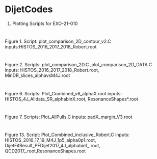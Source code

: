 # DijetCodes
1) Plotting Scripts for EXO-21-010 
#
Figure 1.
Script: plot_comparison_2D_contour_v2.C 
inputs:HISTOS_2016_2017_2018_Robert.root
#
Figure 2.
Scripts: plot_comparison_2D.C ,plot_comparison_2D_DATA.C
inputs: HISTOS_2016_2017_2018_Robert.root, MinDR_slices_alphavsM4J.root  
#
Figure 6.
Scripts: Plot_Combined_v6_alphaX.root
inputs: HISTOS_4J_Alldata_SR_alphabinX.root, ResonanceShapes*.root
#
Figure 7.
Scripts: Plot_AllPulls.C
inputs: padX_margin_V3.root
#
Figure 13.
Script: Plot_Combined_inclusive_Robert.C
inputs: HISTOS_2016_17_19_M4J_1p5_alpha0p1.root, DijetFitResult_PFDijet2017_4J_alphabin1_.root, QCD2017_.root,ResonanceShapes.root
